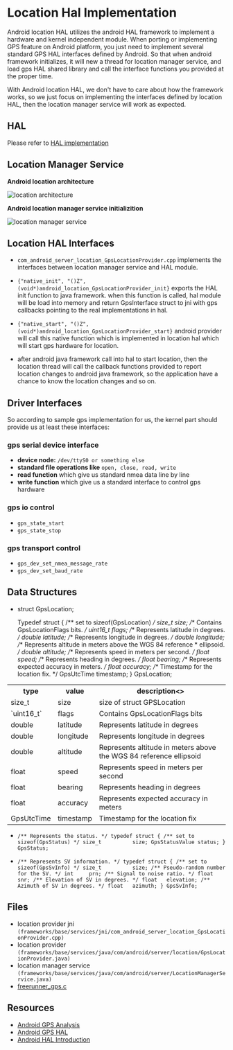 # Location Hal Implementation #

Android location HAL utilizes the android HAL framework to implement a hardware and kernel independent module. When porting or implementing GPS feature on Android platform, you just need to implement several standard GPS HAL interfaces defined by Android. So that when android framework initializes, it will new a thread for location manager service, and load gps HAL shared library and call the interface functions you provided at the proper time.

With Android location HAL, we don't have to care about how the framework works, so we just focus on implementing the interfaces defined by location HAL, then the location manager service will work as expected.

## HAL ##

Please refer to [HAL implementation](hal.markdown)

## Location Manager Service ##

**Android location architecture**

![location architecture](https://github.com/vmlinz/my_notes/raw/master/location_arch.jpeg)

**Android location manager service initializition**

![location manager service](https://github.com/vmlinz/my_notes/raw/master/location_init.jpeg)

## Location HAL Interfaces ##

* `com_android_server_location_GpsLocationProvider.cpp` implements the interfaces between location manager service and HAL module.

* `{"native_init", "()Z", (void*)android_location_GpsLocationProvider_init}` exports the HAL init function to java framework. when this function is called, hal module will be load into memory and return GpsInterface struct to jni with gps callbacks pointing to the real implementations in hal.

* `{"native_start", "()Z", (void*)android_location_GpsLocationProvider_start}` android provider will call this native function which is implemented in location hal which will start gps hardware for location.

* after android java framework call into hal to start location, then the location thread will call the callback functions provided to report location changes to android java framework, so the application have a chance to know the location changes and so on.

## Driver Interfaces ##

So according to sample gps implementation for us, the kernel part should provide us at least these interfaces:

### gps serial device interface ###

* **device node:** `/dev/ttyS0 or something else`
* **standard file operations like** `open, close, read, write`
* **read function** which give us standard nmea data line by line
* **write function** which give us a standard interface to control gps hardware

### gps io control ###

* `gps_state_start`
* `gps_state_stop`

### gps transport control ###

* `gps_dev_set_nmea_message_rate`
* `gps_dev_set_baud_rate`

## Data Structures ##

* struct GpsLocation;

	Typedef struct {
		/** set to sizeof(GpsLocation) */
		size_t          size;
		/** Contains GpsLocationFlags bits. */
		uint16_t        flags;
		/** Represents latitude in degrees. */
		double          latitude;
		/** Represents longitude in degrees. */
		double          longitude;
		/** Represents altitude in meters above the WGS 84 reference
		 * ellipsoid. */
		double          altitude;
		/** Represents speed in meters per second. */
		float           speed;
		/** Represents heading in degrees. */
		float           bearing;
		/** Represents expected accuracy in meters. */
		float           accuracy;
		/** Timestamp for the location fix. */
		GpsUtcTime      timestamp;
	} GpsLocation;

<table>
<tbody>
<tr>
<th>type</th>
<th>value</th>
<th>description<>
</tr>
<tr>
<td>size_t</td>
<td>size</td>
<td>size of struct GPSLocation</td>
</tr>
<tr>
<td>`uint16_t`</td>
<td>flags</td>
<td>Contains GpsLocationFlags bits</td>
</tr>
<tr>
<td>double</td>
<td>latitude</td>
<td>Represents latitude in degrees</td>
</tr>
<tr>
<td>double</td>
<td>longitude</td>
<td>Represents longitude in degrees</td>
</tr>
<tr>
<td>double</td>
<td>altitude</td>
<td>Represents altitude in meters above the WGS 84 reference ellipsoid</td>
</tr>
<tr>
<td>float</td>
<td>speed</td>
<td>Represents speed in meters per second
</td>
</tr>
<tr>
<td>float</td>
<td>bearing</td>
<td>Represents heading in degrees</td>
</tr>
<tr>
<td>float</td>
<td>accuracy</td>
<td>Represents expected accuracy in meters</td>
</tr>
<tr>
<td>GpsUtcTime</td>
<td>timestamp</td>
<td>Timestamp for the location fix
</tr>
</tbody>
</table>

* `/** Represents the status. */
typedef struct {
	/** set to sizeof(GpsStatus) */
	size_t          size;
	GpsStatusValue status;
} GpsStatus;`

* `/** Represents SV information. */
typedef struct {
	/** set to sizeof(GpsSvInfo) */
	size_t          size;
	/** Pseudo-random number for the SV. */
	int     prn;
	/** Signal to noise ratio. */
	float   snr;
	/** Elevation of SV in degrees. */
	float   elevation;
	/** Azimuth of SV in degrees. */
	float   azimuth;
} GpsSvInfo;`

## Files ##

* location provider jni `(frameworks/base/services/jni/com_android_server_location_GpsLocationProvider.cpp)`
* location provider `(frameworks/base/services/java/com/android/server/location/GpsLocationProvider.java)`
* location manager service `(frameworks/base/services/java/com/android/server/LocationManagerService.java)`
* [freerunner_gps.c](http://git.android-x86.org/?p=platform/hardware/gps.git;a=blob;f=gps.c;h=199de46e7708262b37a61ad1706e7cde93ebccd7;hb=c044569632a80c01f032c8726e783e3728c2d5cc)

## Resources ##

* [Android GPS Analysis](http://hi.baidu.com/%CB%EF%CC%EF%BB%AA/blog/item/60ff6e2964bc4921359bf732.html)
* [Android GPS HAL](http://blog.chinaunix.net/space.php?uid=20485710&do=blog&id=1666975)
* [Android HAL Introduction](http://www.slideshare.net/jollen/android-hal-introduction-libhardware-and-its-legacy)
